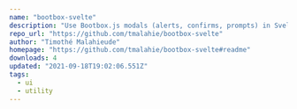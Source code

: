 ```yaml
---
name: "bootbox-svelte"
description: "Use Bootbox.js modals (alerts, confirms, prompts) in Svelte apps."
repo_url: "https://github.com/tmalahie/bootbox-svelte"
author: "Timothé Malahieude"
homepage: "https://github.com/tmalahie/bootbox-svelte#readme"
downloads: 4
updated: "2021-09-18T19:02:06.551Z"
tags: 
  - ui
  - utility
---
```

